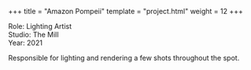 +++
title = "Amazon Pompeii"
template = "project.html"
weight = 12
+++

Role: Lighting Artist  
Studio: The Mill    
Year: 2021  

Responsible for lighting and rendering a few shots throughout the spot.
